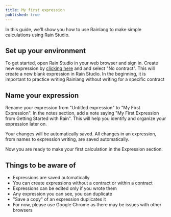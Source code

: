 ```yaml
---
title: My first expression
published: true
---
```


In this guide, we'll show you how to use Rainlang to make simple calculations using Rain Studio.

## Set up your environment

To get started, open Rain Studio in your web browser and sign in. Create new expression by [clicking here](/expression/new) and and select "No contract". This will create a new blank expression in Rain Studio. In the beginning, it is important to practice writing Rainlang without writing for a specific contract

## Name your expression

Rename your expression from "Untitled expression" to "My First Expression". In the notes section, add a note saying "My First Expression from Getting Started with Rain". This will help you identify and organize your expression later on.

Your changes will be automatically saved. All changes in an expression, from names to expression writing, are saved automatically.

Now you are ready to make your first calculation in the Expression section.

## Things to be aware of

- Expressions are saved automatically
- You can create expressions without a contract or within a contract
- Expressions can be edited only if you wrote them
- Any expression you can see, you can duplicate
- "Save a copy" of an expression duplicates it
- For now, please use Google Chrome as there may be issues with other browsers
